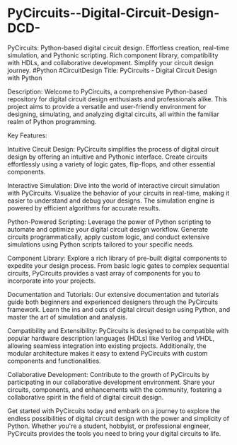 # PyCircuits--Digital-Circuit-Design-DCD-
 PyCircuits: Python-based digital circuit design. Effortless creation, real-time simulation, and Pythonic scripting. Rich component library, compatibility with HDLs, and collaborative development. Simplify your circuit design journey. #Python #CircuitDesign
Title: PyCircuits - Digital Circuit Design with Python

Description:
Welcome to PyCircuits, a comprehensive Python-based repository for digital circuit design enthusiasts and professionals alike. This project aims to provide a versatile and user-friendly environment for designing, simulating, and analyzing digital circuits, all within the familiar realm of Python programming.

Key Features:

Intuitive Circuit Design: PyCircuits simplifies the process of digital circuit design by offering an intuitive and Pythonic interface. Create circuits effortlessly using a variety of logic gates, flip-flops, and other essential components.

Interactive Simulation: Dive into the world of interactive circuit simulation with PyCircuits. Visualize the behavior of your circuits in real-time, making it easier to understand and debug your designs. The simulation engine is powered by efficient algorithms for accurate results.

Python-Powered Scripting: Leverage the power of Python scripting to automate and optimize your digital circuit design workflow. Generate circuits programmatically, apply custom logic, and conduct extensive simulations using Python scripts tailored to your specific needs.

Component Library: Explore a rich library of pre-built digital components to expedite your design process. From basic logic gates to complex sequential circuits, PyCircuits provides a vast array of components for you to incorporate into your projects.

Documentation and Tutorials: Our extensive documentation and tutorials guide both beginners and experienced designers through the PyCircuits framework. Learn the ins and outs of digital circuit design using Python, and master the art of simulation and analysis.

Compatibility and Extensibility: PyCircuits is designed to be compatible with popular hardware description languages (HDLs) like Verilog and VHDL, allowing seamless integration into existing projects. Additionally, the modular architecture makes it easy to extend PyCircuits with custom components and functionalities.

Collaborative Development: Contribute to the growth of PyCircuits by participating in our collaborative development environment. Share your circuits, components, and enhancements with the community, fostering a collaborative spirit in the field of digital circuit design.

Get started with PyCircuits today and embark on a journey to explore the endless possibilities of digital circuit design with the power and simplicity of Python. Whether you're a student, hobbyist, or professional engineer, PyCircuits provides the tools you need to bring your digital circuits to life.

